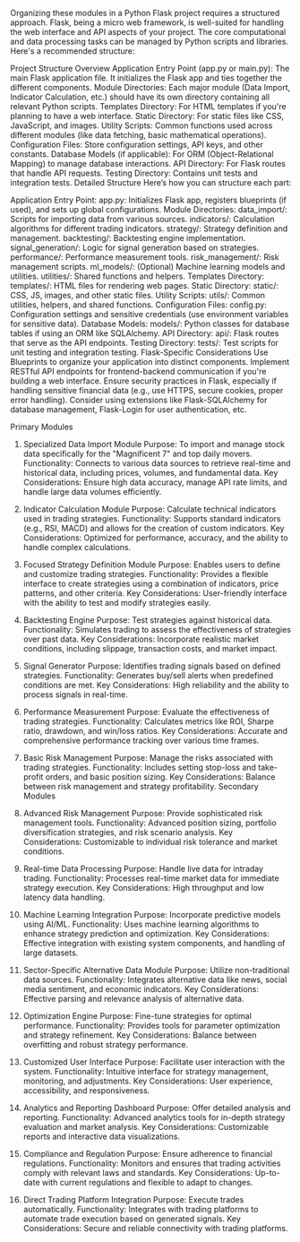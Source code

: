 Organizing these modules in a Python Flask project requires a structured approach. Flask, being a micro web framework, is well-suited for handling the web interface and API aspects of your project. The core computational and data processing tasks can be managed by Python scripts and libraries. Here's a recommended structure:

Project Structure Overview
Application Entry Point (app.py or main.py): The main Flask application file. It initializes the Flask app and ties together the different components.
Module Directories: Each major module (Data Import, Indicator Calculation, etc.) should have its own directory containing all relevant Python scripts.
Templates Directory: For HTML templates if you're planning to have a web interface.
Static Directory: For static files like CSS, JavaScript, and images.
Utility Scripts: Common functions used across different modules (like data fetching, basic mathematical operations).
Configuration Files: Store configuration settings, API keys, and other constants.
Database Models (if applicable): For ORM (Object-Relational Mapping) to manage database interactions.
API Directory: For Flask routes that handle API requests.
Testing Directory: Contains unit tests and integration tests.
Detailed Structure
Here’s how you can structure each part:

Application Entry Point:
app.py: Initializes Flask app, registers blueprints (if used), and sets up global configurations.
Module Directories:
data_import/: Scripts for importing data from various sources.
indicators/: Calculation algorithms for different trading indicators.
strategy/: Strategy definition and management.
backtesting/: Backtesting engine implementation.
signal_generation/: Logic for signal generation based on strategies.
performance/: Performance measurement tools.
risk_management/: Risk management scripts.
ml_models/: (Optional) Machine learning models and utilities.
utilities/: Shared functions and helpers.
Templates Directory:
templates/: HTML files for rendering web pages.
Static Directory:
static/: CSS, JS, images, and other static files.
Utility Scripts:
utils/: Common utilities, helpers, and shared functions.
Configuration Files:
config.py: Configuration settings and sensitive credentials (use environment variables for sensitive data).
Database Models:
models/: Python classes for database tables if using an ORM like SQLAlchemy.
API Directory:
api/: Flask routes that serve as the API endpoints.
Testing Directory:
tests/: Test scripts for unit testing and integration testing.
Flask-Specific Considerations
Use Blueprints to organize your application into distinct components.
Implement RESTful API endpoints for frontend-backend communication if you're building a web interface.
Ensure security practices in Flask, especially if handling sensitive financial data (e.g., use HTTPS, secure cookies, proper error handling).
Consider using extensions like Flask-SQLAlchemy for database management, Flask-Login for user authentication, etc.

Primary Modules

1. Specialized Data Import Module
Purpose: To import and manage stock data specifically for the "Magnificent 7" and top daily movers.
Functionality: Connects to various data sources to retrieve real-time and historical data, including prices, volumes, and fundamental data.
Key Considerations: Ensure high data accuracy, manage API rate limits, and handle large data volumes efficiently.
2. Indicator Calculation Module
Purpose: Calculate technical indicators used in trading strategies.
Functionality: Supports standard indicators (e.g., RSI, MACD) and allows for the creation of custom indicators.
Key Considerations: Optimized for performance, accuracy, and the ability to handle complex calculations.
3. Focused Strategy Definition Module
Purpose: Enables users to define and customize trading strategies.
Functionality: Provides a flexible interface to create strategies using a combination of indicators, price patterns, and other criteria.
Key Considerations: User-friendly interface with the ability to test and modify strategies easily.
4. Backtesting Engine
Purpose: Test strategies against historical data.
Functionality: Simulates trading to assess the effectiveness of strategies over past data.
Key Considerations: Incorporate realistic market conditions, including slippage, transaction costs, and market impact.
5. Signal Generator
Purpose: Identifies trading signals based on defined strategies.
Functionality: Generates buy/sell alerts when predefined conditions are met.
Key Considerations: High reliability and the ability to process signals in real-time.
6. Performance Measurement
Purpose: Evaluate the effectiveness of trading strategies.
Functionality: Calculates metrics like ROI, Sharpe ratio, drawdown, and win/loss ratios.
Key Considerations: Accurate and comprehensive performance tracking over various time frames.
7. Basic Risk Management
Purpose: Manage the risks associated with trading strategies.
Functionality: Includes setting stop-loss and take-profit orders, and basic position sizing.
Key Considerations: Balance between risk management and strategy profitability.
Secondary Modules

1. Advanced Risk Management
Purpose: Provide sophisticated risk management tools.
Functionality: Advanced position sizing, portfolio diversification strategies, and risk scenario analysis.
Key Considerations: Customizable to individual risk tolerance and market conditions.
2. Real-time Data Processing
Purpose: Handle live data for intraday trading.
Functionality: Processes real-time market data for immediate strategy execution.
Key Considerations: High throughput and low latency data handling.
3. Machine Learning Integration
Purpose: Incorporate predictive models using AI/ML.
Functionality: Uses machine learning algorithms to enhance strategy prediction and optimization.
Key Considerations: Effective integration with existing system components, and handling of large datasets.
4. Sector-Specific Alternative Data Module
Purpose: Utilize non-traditional data sources.
Functionality: Integrates alternative data like news, social media sentiment, and economic indicators.
Key Considerations: Effective parsing and relevance analysis of alternative data.
5. Optimization Engine
Purpose: Fine-tune strategies for optimal performance.
Functionality: Provides tools for parameter optimization and strategy refinement.
Key Considerations: Balance between overfitting and robust strategy performance.
6. Customized User Interface
Purpose: Facilitate user interaction with the system.
Functionality: Intuitive interface for strategy management, monitoring, and adjustments.
Key Considerations: User experience, accessibility, and responsiveness.
7. Analytics and Reporting Dashboard
Purpose: Offer detailed analysis and reporting.
Functionality: Advanced analytics tools for in-depth strategy evaluation and market analysis.
Key Considerations: Customizable reports and interactive data visualizations.
8. Compliance and Regulation
Purpose: Ensure adherence to financial regulations.
Functionality: Monitors and ensures that trading activities comply with relevant laws and standards.
Key Considerations: Up-to-date with current regulations and flexible to adapt to changes.
9. Direct Trading Platform Integration
Purpose: Execute trades automatically.
Functionality: Integrates with trading platforms to automate trade execution based on generated signals.
Key Considerations: Secure and reliable connectivity with trading platforms.